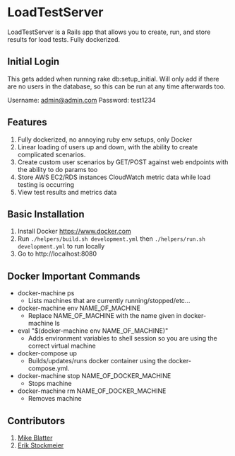 # LoadTestServer

LoadTestServer is a Rails app that allows you to create, run, and store results for load tests. Fully dockerized.

## Initial Login

This gets added when running rake db:setup_initial.  Will only add if there are no users in the database,
so this can be run at any time afterwards too.

Username: admin@admin.com
Password: test1234

## Features

1. Fully dockerized, no annoying ruby env setups, only Docker
2. Linear loading of users up and down, with the ability to create complicated scenarios.
3. Create custom user scenarios by GET/POST against web endpoints with the ability to do params too
4. Store AWS EC2/RDS instances CloudWatch metric data while load testing is occurring
5. View test results and metrics data

## Basic Installation

1. Install Docker https://www.docker.com
2. Run `./helpers/build.sh development.yml` then `./helpers/run.sh development.yml` to run locally
3. Go to http://localhost:8080

## Docker Important Commands

* docker-machine ps
  * Lists machines that are currently running/stopped/etc...
* docker-machine env NAME_OF_MACHINE
  * Replace NAME_OF_MACHINE with the name given in docker-machine ls
* eval "$(docker-machine env NAME_OF_MACHINE)"
  * Adds environment variables to shell session so you are using the correct virtual machine
* docker-compose up
  * Builds/updates/runs docker container using the docker-compose.yml.
* docker-machine stop NAME_OF_DOCKER_MACHINE
  * Stops machine
* docker-machine rm NAME_OF_DOCKER_MACHINE
  * Removes machine
  
## Contributors

1. [Mike Blatter](https://github.com/mikeblatter)
2. [Erik Stockmeier](https://github.com/erikdstock)